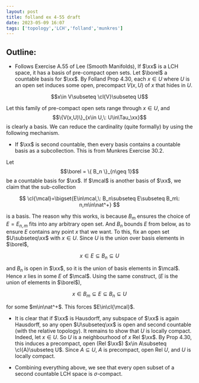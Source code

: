 ```yaml
---
layout: post
title: folland ex 4-55 draft
date: 2023-05-09 16:07
tags: ['topology','LCH','folland','munkres']
---
```



## Outline:
- Follows Exercise A.55 of Lee (Smooth Manifolds), If $\xx$ is a LCH space, it has a basis of pre-compact open sets. Let $\borel$ a countable basis for $\xx$. By Folland Prop 4.30, each $x\in U$ where $U$ is an open set induces some open, precompact $V(x, U)$ of $x$ that hides in $U$.

$$x\in V\subseteq \cl{V}\subseteq U$$

Let this family of pre-compact open sets range through $x\in U$, and $$\{V(x,U)\}_{x\in U,\: U\in\Tau_\xx}$$ is clearly a basis. We can reduce the cardinality (quite formally) by using the following mechanism.

- If $\xx$ is second countable, then every basis contains a countable basis as a subcollection. This is from Munkres Exercise 30.2. 

Let $$\borel = \{ B_n \}_{n\geq 1}$$ be a countable basis for $\xx$. If $\mcal$ is another basis of $\xx$, we claim that the sub-collection

$$
\cl{\mcal}=\bigset{E\in\mcal,\: B_n\subseteq E\subseteq B_m\: n,m\in\nat^+}
$$

is a basis. The reason why this works, is because $B_m$ ensures the choice of $E = E_{n,m}$ fits into any arbitrary open set. And $B_n$ bounds $E$ from below, as to ensure $E$ contains any point $x$ that we want. To this, fix an open set $U\subseteq\xx$ with $x\in U$. Since $U$ is the union over basis elements in $\borel$, 

$$
x\in E \subseteq B_n\subseteq U
$$

and $B_n$ is open in $\xx$, so it is the union of basis elements in $\mcal$. Hence $x$ lies in some $E$ of $\mcal$. Using the same construct, ($E$ is the union of elements in $\borel$), 

$$
x\in B_m\subseteq E\subseteq B_n\subseteq U
$$

for some $m\in\nat^+$. This forces $E\in\cl{\mcal}$.

- It is clear that if $\xx$ is Hausdorff, any subspace of $\xx$ is again Hausdorff, so any open $U\subseteq\xx$ is open and second countable (with the relative topology). It remains to show that $U$ is locally compact. Indeed, let $x\in U$. So $U$ is a neighbourhood of $x$ Rel $\xx$. By Prop 4.30, this induces a precompact, open (Rel $\xx$) $x\in A\subseteq \cl{A}\subseteq U$. Since $A\subseteq U$, $A$ is precompact, open Rel $U$, and $U$ is locally compact.

- Combining everything above, we see that every open subset of a second countable LCH space is $\sigma$-compact.